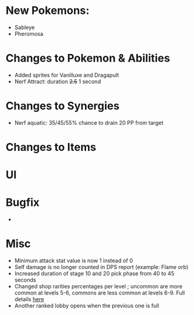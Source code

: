 # New Pokemons:

- Sableye
- Pheromosa

# Changes to Pokemon & Abilities

- Added sprites for Vanilluxe and Dragapult
- Nerf Attract: duration ~~2.5~~ 1 second

# Changes to Synergies

- Nerf aquatic: 35/45/55% chance to drain 20 PP from target

# Changes to Items

# UI

# Bugfix

-

# Misc

- Minimum attack stat value is now 1 instead of 0
- Self damage is no longer counted in DPS report (example: Flame orb)
- Increased duration of stage 10 and 20 pick phase from 40 to 45 seconds
- Changed shop rarities percentages per level ; uncommon are more common at levels 5-6, commons are less common at levels 6-9. Full details [here](https://discord.com/channels/737230355039387749/1184447560845377719)
- Another ranked lobby opens when the previous one is full
